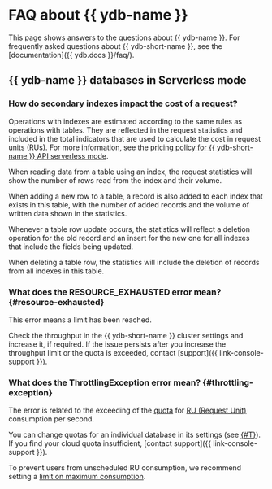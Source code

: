 # FAQ about {{ ydb-name }}

This page shows answers to the questions about {{ ydb-name }}. For frequently asked questions about {{ ydb-short-name }}, see the [documentation]({{ ydb.docs }}/faq/).

## {{ ydb-name }} databases in Serverless mode

### How do secondary indexes impact the cost of a request?

Operations with indexes are estimated according to the same rules as operations with tables. They are reflected in the request statistics and included in the total indicators that are used to calculate the cost in request units (RUs). For more information, see the [pricing policy for {{ ydb-short-name }} API serverless mode](pricing/ru-yql.md).

When reading data from a table using an index, the request statistics will show the number of rows read from the index and their volume.

When adding a new row to a table, a record is also added to each index that exists in this table, with the number of added records and the volume of written data shown in the statistics.

Whenever a table row update occurs, the statistics will reflect a deletion operation for the old record and an insert for the new one for all indexes that include the fields being updated.

When deleting a table row, the statistics will include the deletion of records from all indexes in this table.

### What does the RESOURCE_EXHAUSTED error mean? {#resource-exhausted}

This error means a limit has been reached.

Check the throughput in the {{ ydb-short-name }} cluster settings and increase it, if required. If the issue persists after you increase the throughput limit or the quota is exceeded, contact [support]({{ link-console-support }}).

### What does the ThrottlingException error mean? {#throttling-exception}

The error is related to the exceeding of the [quota](concepts/limits.md#ydb-quotas) for [RU (Request Unit)](concepts/serverless-and-dedicated.md#capacity) consumption per second.

You can change quotas for an individual database in its settings (see [{#T}](operations/manage-databases.md#update-db-serverless)). If you find your cloud quota insufficient, [contact support]({{ link-console-support }}).

To prevent users from unscheduled RU consumption, we recommend setting a [limit on maximum consumption](concepts/serverless-and-dedicated.md#capacity).
